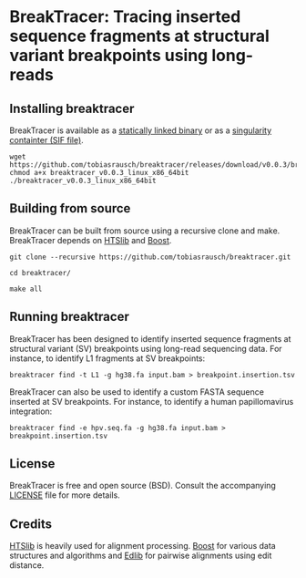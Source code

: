 # BreakTracer: Tracing inserted sequence fragments at structural variant breakpoints using long-reads

## Installing breaktracer

BreakTracer is available as a [statically linked binary](https://github.com/tobiasrausch/breaktracer/releases/) or as a [singularity containter (SIF file)](https://github.com/tobiasrausch/breaktracer/releases/).

```
wget https://github.com/tobiasrausch/breaktracer/releases/download/v0.0.3/breaktracer_v0.0.3_linux_x86_64bit
chmod a+x breaktracer_v0.0.3_linux_x86_64bit
./breaktracer_v0.0.3_linux_x86_64bit
```

## Building from source

BreakTracer can be built from source using a recursive clone and make. BreakTracer depends on [HTSlib](https://github.com/samtools/htslib) and [Boost](https://www.boost.org/).

`git clone --recursive https://github.com/tobiasrausch/breaktracer.git`

`cd breaktracer/`

`make all`

## Running breaktracer

BreakTracer has been designed to identify inserted sequence fragments at structural variant (SV) breakpoints using long-read sequencing data. For instance, to identify L1 fragments at SV breakpoints:

`breaktracer find -t L1 -g hg38.fa input.bam > breakpoint.insertion.tsv`

BreakTracer can also be used to identify a custom FASTA sequence inserted at SV breakpoints. For instance, to identify a human papillomavirus integration:

`breaktracer find -e hpv.seq.fa -g hg38.fa input.bam > breakpoint.insertion.tsv`

## License

BreakTracer is free and open source (BSD). Consult the accompanying [LICENSE](https://github.com/tobiasrausch/breaktracer/blob/master/LICENSE) file for more details.


## Credits

[HTSlib](https://github.com/samtools/htslib) is heavily used for alignment processing. [Boost](https://www.boost.org/) for various data structures and algorithms and [Edlib](https://github.com/Martinsos/edlib) for pairwise alignments using edit distance.
